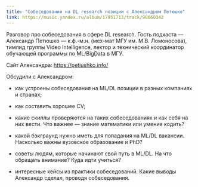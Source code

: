 ```yaml
---
title: "Собеседования на DL research позиции с Александром Петюшко"
link: https://music.yandex.ru/album/17951713/track/90660342
---
```


Разговор про собеседования в сфере DL research. Гость подкаста — Александр Петюшко — к.ф.-м.н. (мех-мат МГУ им. М.В. Ломоносова), тимлид группы Video Intelligence, лектор и технический координатор обучающей программы по ML/BigData в МГУ.

Сайт Александра: https://petiushko.info/

Обсудили с Александром:

- как устроены собеседования на ML/DL позиции в разных компаниях и странах;

- как составить хорошее CV;

- какие скиллы проверяются на таких собеседованиях и как себя на них вести. Что важнее — знание математики или умение кодить?

- какой бэкграунд нужно иметь для попадания на ML/DL вакансии. Насколько важны вузовское образование и PhD?

- советы людям, которые начинают свой путь в ML/DL. На что обращать внимание? Куда идти учиться? 

- интересные кейсы из практики собеседований. Какие выводы Александр сделал, проводя собеседования.
